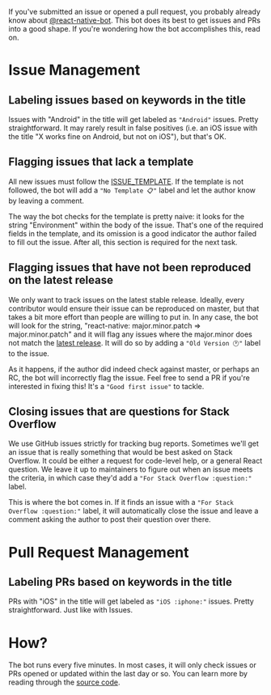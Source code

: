 If you've submitted an issue or opened a pull request, you probably already know about [@react-native-bot](https://github.com/react-native-bot). This bot does its best to get issues and PRs into a good shape. If you're wondering how the bot accomplishes this, read on.

# Issue Management

## Labeling issues based on keywords in the title

Issues with "Android" in the title will get labeled as `"Android"` issues. Pretty straightforward. It may rarely result in false positives (i.e. an iOS issue with the title "X works fine on Android, but not on iOS"), but that's OK.

## Flagging issues that lack a template

All new issues must follow the [ISSUE_TEMPLATE](https://github.com/facebook/react-native/blob/master/.github/ISSUE_TEMPLATE.md). If the template is not followed, the bot will add a `"No Template 📋"` label and let the author know by leaving a comment.

The way the bot checks for the template is pretty naive: it looks for the string "Environment" within the body of the issue. That's one of the required fields in the template, and its omission is a good indicator the author failed to fill out the issue. After all, this section is required for the next task. 

## Flagging issues that have not been reproduced on the latest release

We only want to track issues on the latest stable release. Ideally, every contributor would ensure their issue can be reproduced on master, but that takes a bit more effort than people are willing to put in. In any case, the bot will look for the string, "react-native: major.minor.patch => major.minor.patch" and it will flag any issues where the major.minor does not match the [latest release](https://github.com/facebook/react-native/releases). It will do so by adding a `"Old Version 🕐"` label to the issue.

As it happens, if the author did indeed check against master, or perhaps an RC, the bot will incorrectly flag the issue. Feel free to send a PR if you're interested in fixing this! It's a `"Good first issue"` to tackle.

## Closing issues that are questions for Stack Overflow

We use GitHub issues strictly for tracking bug reports. Sometimes we'll get an issue that is really something that would be best asked on Stack Overflow. It could be either a request for code-level help, or a general React question. We leave it up to maintainers to figure out when an issue meets the criteria, in which case they'd add a `"For Stack Overflow :question:"` label.

This is where the bot comes in. If it finds an issue with a `"For Stack Overflow :question:"` label, it will automatically close the issue and leave a comment asking the author to post their question over there.

# Pull Request Management

## Labeling PRs based on keywords in the title

PRs with "iOS" in the title will get labeled as `"iOS :iphone:"` issues. Pretty straightforward. Just like with Issues.

# How?

The bot runs every five minutes. In most cases, it will only check issues or PRs opened or updated within the last day or so. You can learn more by reading through the [source code](https://github.com/hramos/iceboxer).